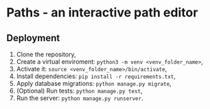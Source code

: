# Paths - an interactive path editor
## Deployment
1. Clone the repository,
2. Create a virtual enviroment: `python3 -m venv <venv_folder_name>`,
3. Activate it: `source <venv_folder_name>/bin/activate`,
4. Install dependencies: `pip install -r requirements.txt`,
5. Apply database migrations: `python manage.py migrate`,
6. (Optional) Run tests: `python manage.py test`,
7. Run the server: `python manage.py runserver`.
